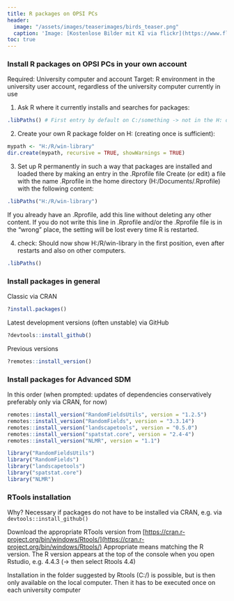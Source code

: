 ```yaml
---
title: R packages on OPSI PCs
header:
  image: "/assets/images/teaserimages/birds_teaser.png"
  caption: 'Image: [Kostenlose Bilder mit KI via flickr](https://www.flickr.com/photos/ai_universe/53440008559/); [CC BY 2.0 DEED](https://creativecommons.org/licenses/by/2.0/); image cropped'
toc: true
---
```




### Install R packages on OPSI PCs in your own account

Required: University computer and account
Target: R environment in the university user account, regardless of the university computer currently in use


1. Ask R where it currently installs and searches for packages:
```r
.libPaths() # First entry by default on C:/something -> not in the H: drive and therefore not in the Acount but locally on the computer.
```

2. Create your own R package folder on H: (creating once is sufficient):
```r
mypath <- "H:/R/win-library"
dir.create(mypath, recursive = TRUE, showWarnings = TRUE)
```

3. Set up R permanently in such a way that packages are installed and loaded there by making an entry in the .Rprofile file
Create (or edit) a file with the name .Rprofile in the home directory (H:/Documents/.Rprofile) with the following content:
```r
.libPaths("H:/R/win-library")
```
If you already have an .Rprofile, add this line without deleting any other content.
If you do not write this line in .Rprofile and/or the .Rprofile file is in the “wrong” place, the setting will be lost every time R is restarted.


4. check: Should now show H:/R/win-library in the first position, even after restarts and also on other computers.
```r
.libPaths()
```

### Install packages in general

Classic via CRAN
```r
?install.packages()
```

Latest development versions (often unstable) via GitHub
```r
?devtools::install_github()
```

Previous versions
```r
?remotes::install_version()
```

### Install packages for Advanced SDM

In this order (when prompted: updates of dependencies conservatively preferably only via CRAN, for now)
```r 
remotes::install_version("RandomFieldsUtils", version = "1.2.5")
remotes::install_version("RandomFields", version = "3.3.14")
remotes::install_version("landscapetools", version = "0.5.0")
remotes::install_version("spatstat.core", version = "2.4-4")
remotes::install_version("NLMR", version = "1.1")

library("RandomFieldsUtils")
library("RandomFields")
library("landscapetools")
library("spatstat.core")
library("NLMR")
```

### RTools installation

Why? Necessary if packages do not have to be installed via CRAN, e.g. via `devtools::install_github()`

Download the appropriate RTools version from [https://cran.r-project.org/bin/windows/Rtools/](https://cran.r-project.org/bin/windows/Rtools/)
Appropriate means matching the R version. The R version appears at the top of the console when you open Rstudio, e.g. 4.4.3 (-> then select Rtools 4.4)

Installation in the folder suggested by Rtools (C:/) is possible, but is then only available on the local computer. Then it has to be executed once on each university computer














